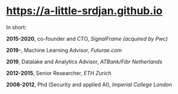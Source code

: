 # https://a-little-srdjan.github.io

In short:

**2015-2020**, co-founder and CTO, _SignalFrame (acquired by Pwc)_

**2019-**, Machine Learning Advisor, _Futurae.com_

**2019**, Datalake and Analytics Advisor, _ATBank/Fibr Netherlands_

**2012-2015**, Senior Researcher, _ETH Zurich_

**2008-2012**, Phd (Security and applied AI), _Imperial College London_
